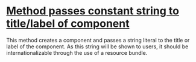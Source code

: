 # [Method passes constant string to title/label of component](http://fb-contrib.sourceforge.net/bugdescriptions.html#S508C_NON_TRANSLATABLE_STRING)

This method creates a component and passes a string literal to the title or label
			of the component. As this string will be shown to users, it should be internationalizable
			through the use of a resource bundle.